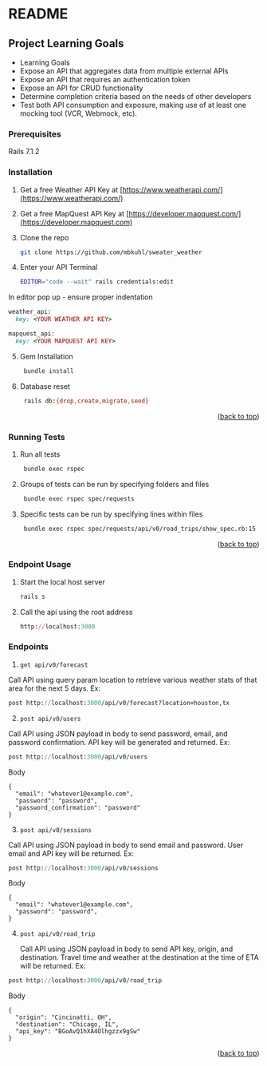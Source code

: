 # README

## Project Learning Goals

 - Learning Goals
 - Expose an API that aggregates data from multiple external APIs
 - Expose an API that requires an authentication token
 - Expose an API for CRUD functionality
 - Determine completion criteria based on the needs of other developers
 - Test both API consumption and exposure, making use of at least one mocking tool (VCR, Webmock, etc).


### Prerequisites

Rails 7.1.2

### Installation

1. Get a free Weather API Key at [https://www.weatherapi.com/](https://www.weatherapi.com/)

2. Get a free MapQuest API Key at [https://developer.mapquest.com/](https://developer.mapquest.com)

3. Clone the repo
   ```sh
   git clone https://github.com/mbkuhl/sweater_weather
   ```
4. Enter your API
  Terminal
   ```sh
   EDITOR="code --wait" rails credentials:edit
   ```
  In editor pop up - ensure proper indentation
  ```ruby
  weather_api:
    key: <YOUR WEATHER API KEY>

  mapquest_api:
    key: <YOUR MAPQUEST API KEY>
  ```
5. Gem Installation
   ```sh
    bundle install
   ```
6. Database reset
   ```sh
    rails db:{drop,create,migrate,seed}
   ```

<p align="right">(<a href="#readme-top">back to top</a>)</p>

### Running Tests

1. Run all tests
   ```sh
    bundle exec rspec
   ```

2. Groups of tests can be run by specifying folders and files
   ```sh
    bundle exec rspec spec/requests
   ```

3. Specific tests can be run by specifying lines within files
   ```sh
    bundle exec rspec spec/requests/api/v0/road_trips/show_spec.rb:15
   ```
<p align="right">(<a href="#readme-top">back to top</a>)</p>

### Endpoint Usage

1. Start the local host server
   ```sh
   rails s
   ```

2. Call the api using the root address

    ```ruby
    http://localhost:3000
    ```
### Endpoints

  1. ```get api/v0/forecast```

Call API using query param location to retrieve various weather stats of that area for the next 5 days. Ex:

```ruby
post http://localhost:3000/api/v0/forecast?location=houston,tx 
```

  2. ```post api/v0/users ```

Call API using JSON payload in body to send password, email, and password confirmation. API key will be generated and returned. Ex:

```ruby
post http://localhost:3000/api/v0/users
```

Body
```
{
  "email": "whatever1@example.com",
  "password": "password",
  "password_confirmation": "password"
}
```

  3. ```post api/v0/sessions ```

   Call API using JSON payload in body to send email and password. User email and API key will be returned. Ex:

```ruby
post http://localhost:3000/api/v0/sessions
```

Body
```
{
  "email": "whatever1@example.com",
  "password": "password",
}
```

  4. ```post api/v0/road_trip```

     Call API using JSON payload in body to send API key, origin, and destination. Travel time and weather at the destination at the time of ETA will be returned. Ex:

```ruby
post http://localhost:3000/api/v0/road_trip
```

Body
```
{
  "origin": "Cincinatti, OH",
  "destination": "Chicago, IL",
  "api_key": "BGoAvQ1hXA4Olhgzzx9gSw"
}
```

<p align="right">(<a href="#readme-top">back to top</a>)</p>